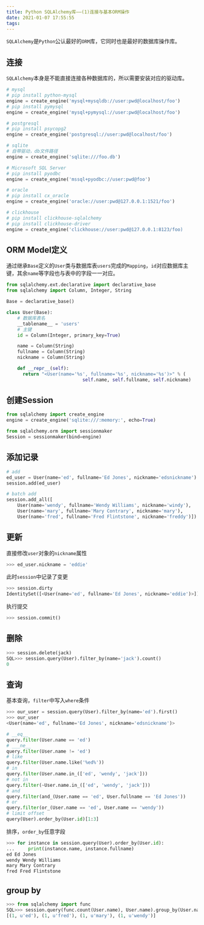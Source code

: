 ```yaml
---
title: Python SQLAlchemy库——(1)连接与基本ORM操作
date: 2021-01-07 17:55:55
tags:
---
```


`SQLAlchemy`是`Python`公认最好的`ORM`库，它同时也是最好的数据库操作库。

<!-- more -->

## 连接

`SQLAlchemy`本身是不能直接连接各种数据库的，所以需要安装对应的驱动库。


```python
# mysql
# pip install python-mysql
engine = create_engine('mysql+mysqldb://user:pwd@localhost/foo')
# pip install pymysql 
engine = create_engine('mysql+pymysql://user:pwd@localhost/foo')

# postgresql
# pip install psycopg2
engine = create_engine('postgresql://user:pwd@localhost/foo')

# sqlite
# 自带驱动，db文件路径
engine = create_engine('sqlite:///foo.db')

# Microsoft SQL Server
# pip install pyodbc
engine = create_engine('mssql+pyodbc://user:pwd@foo')

# oracle
# pip install cx_oracle
engine = create_engine('oracle://user:pwd@127.0.0.1:1521/foo')

# clickhouse
# pip install clickhouse-sqlalchemy
# pip install clickhouse-driver
engine = create_engine('clickhouse://user:pwd@127.0.0.1:8123/foo)

```


## ORM Model定义

通过继承`Base`定义的`User`类与数据库表`users`完成的`Mapping`，`id`对应数据库主键，其余`name`等字段也与表中的字段一一对应。

```python
from sqlalchemy.ext.declarative import declarative_base
from sqlalchemy import Column, Integer, String

Base = declarative_base()

class User(Base):
    # 数据库表名
    __tablename__ = 'users' 
    # 主键
    id = Column(Integer, primary_key=True)

    name = Column(String)
    fullname = Column(String)
    nickname = Column(String)

    def __repr__(self):
      return "<User(name='%s', fullname='%s', nickname='%s')>" % (
                            self.name, self.fullname, self.nickname)
```

## 创建Session

```python
from sqlalchemy import create_engine
engine = create_engine('sqlite:///:memory:', echo=True)

from sqlalchemy.orm import sessionmaker
Session = sessionmaker(bind=engine)
```

## 添加记录

```python
# add
ed_user = User(name='ed', fullname='Ed Jones', nickname='edsnickname')
session.add(ed_user)

# batch add 
session.add_all([
    User(name='wendy', fullname='Wendy Williams', nickname='windy'),
    User(name='mary', fullname='Mary Contrary', nickname='mary'),
    User(name='fred', fullname='Fred Flintstone', nickname='freddy')])
```

## 更新

直接修改`user`对象的`nickname`属性

```python
>>> ed_user.nickname = 'eddie'
```

此时`session`中记录了变更

```python
>>> session.dirty
IdentitySet([<User(name='ed', fullname='Ed Jones', nickname='eddie')>])
```

执行提交

```python
>>> session.commit()
```

## 删除

```python
>>> session.delete(jack)
SQL>>> session.query(User).filter_by(name='jack').count()
0
```


## 查询

基本查询，`filter`中写入`where`条件

```python
>>> our_user = session.query(User).filter_by(name='ed').first() 
>>> our_user
<User(name='ed', fullname='Ed Jones', nickname='edsnickname')>

# __eq__
query.filter(User.name == 'ed')
# ___ne__
query.filter(User.name != 'ed')
# like
query.filter(User.name.like('%ed%'))
# in
query.filter(User.name.in_(['ed', 'wendy', 'jack']))
# not in
query.filter(~User.name.in_(['ed', 'wendy', 'jack']))
# and
query.filter(and_(User.name == 'ed', User.fullname == 'Ed Jones'))
# or
query.filter(or_(User.name == 'ed', User.name == 'wendy'))
# limit offset
query(User).order_by(User.id)[1:3]
```

排序，`order_by`任意字段

```python
>>> for instance in session.query(User).order_by(User.id):
...     print(instance.name, instance.fullname)
ed Ed Jones
wendy Wendy Williams
mary Mary Contrary
fred Fred Flintstone
```


## group by

```python
>>> from sqlalchemy import func
SQL>>> session.query(func.count(User.name), User.name).group_by(User.name).all()
[(1, u'ed'), (1, u'fred'), (1, u'mary'), (1, u'wendy')]
```